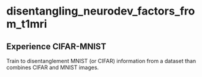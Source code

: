 # disentangling_neurodev_factors_from_t1mri

## Experience CIFAR-MNIST
Train to disentanglement MNIST (or CIFAR) information from a dataset than combines CIFAR and MNIST images.